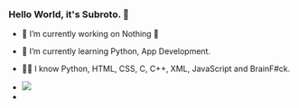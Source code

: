 ### Hello World, it's Subroto.  👋



- 🔭 I’m currently working on Nothing 🐸
- 🌱 I’m currently learning Python, App Development. 
- 👨‍💻 I know Python, HTML, CSS, C, C++, XML, JavaScript and BrainF#ck.

- <img src="https://github-readme-stats.vercel.app/api?username=subroto-das&show_icons=true&bg_color=000000"/>
- <!--
- 👯 I’m looking to collaborate on ...
- 🤔 I’m looking for help with ...
- -->
- 💬 Ask me about Programming.
- <!--
- 📫 How to reach me: ...
- 😄 Pronouns: ...
- -->
- ⚡ Fun fact: Memes 

